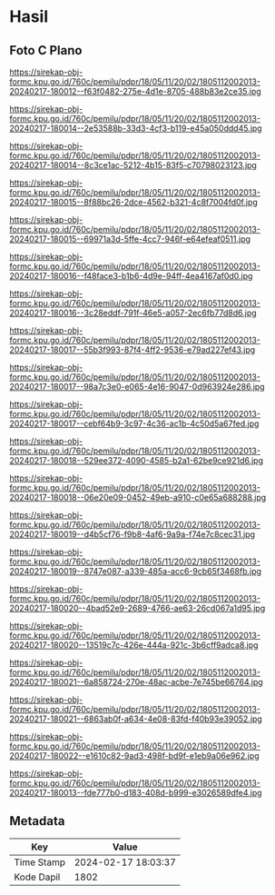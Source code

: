 # Hasil

## Foto C Plano

https://sirekap-obj-formc.kpu.go.id/760c/pemilu/pdpr/18/05/11/20/02/1805112002013-20240217-180012--f63f0482-275e-4d1e-8705-488b83e2ce35.jpg

https://sirekap-obj-formc.kpu.go.id/760c/pemilu/pdpr/18/05/11/20/02/1805112002013-20240217-180014--2e53588b-33d3-4cf3-b119-e45a050ddd45.jpg

https://sirekap-obj-formc.kpu.go.id/760c/pemilu/pdpr/18/05/11/20/02/1805112002013-20240217-180014--8c3ce1ac-5212-4b15-83f5-c70798023123.jpg

https://sirekap-obj-formc.kpu.go.id/760c/pemilu/pdpr/18/05/11/20/02/1805112002013-20240217-180015--8f88bc26-2dce-4562-b321-4c8f7004fd0f.jpg

https://sirekap-obj-formc.kpu.go.id/760c/pemilu/pdpr/18/05/11/20/02/1805112002013-20240217-180015--69971a3d-5ffe-4cc7-946f-e64efeaf0511.jpg

https://sirekap-obj-formc.kpu.go.id/760c/pemilu/pdpr/18/05/11/20/02/1805112002013-20240217-180016--f48face3-b1b6-4d9e-94ff-4ea4167af0d0.jpg

https://sirekap-obj-formc.kpu.go.id/760c/pemilu/pdpr/18/05/11/20/02/1805112002013-20240217-180016--3c28eddf-791f-46e5-a057-2ec6fb77d8d6.jpg

https://sirekap-obj-formc.kpu.go.id/760c/pemilu/pdpr/18/05/11/20/02/1805112002013-20240217-180017--55b3f993-87f4-4ff2-9536-e79ad227ef43.jpg

https://sirekap-obj-formc.kpu.go.id/760c/pemilu/pdpr/18/05/11/20/02/1805112002013-20240217-180017--98a7c3e0-e065-4e16-9047-0d963924e286.jpg

https://sirekap-obj-formc.kpu.go.id/760c/pemilu/pdpr/18/05/11/20/02/1805112002013-20240217-180017--cebf64b9-3c97-4c36-ac1b-4c50d5a67fed.jpg

https://sirekap-obj-formc.kpu.go.id/760c/pemilu/pdpr/18/05/11/20/02/1805112002013-20240217-180018--529ee372-4090-4585-b2a1-62be9ce921d6.jpg

https://sirekap-obj-formc.kpu.go.id/760c/pemilu/pdpr/18/05/11/20/02/1805112002013-20240217-180018--06e20e09-0452-49eb-a910-c0e65a688288.jpg

https://sirekap-obj-formc.kpu.go.id/760c/pemilu/pdpr/18/05/11/20/02/1805112002013-20240217-180019--d4b5cf76-f9b8-4af6-9a9a-f74e7c8cec31.jpg

https://sirekap-obj-formc.kpu.go.id/760c/pemilu/pdpr/18/05/11/20/02/1805112002013-20240217-180019--8747e087-a339-485a-acc6-9cb65f3468fb.jpg

https://sirekap-obj-formc.kpu.go.id/760c/pemilu/pdpr/18/05/11/20/02/1805112002013-20240217-180020--4bad52e9-2689-4766-ae63-26cd067a1d95.jpg

https://sirekap-obj-formc.kpu.go.id/760c/pemilu/pdpr/18/05/11/20/02/1805112002013-20240217-180020--13519c7c-426e-444a-921c-3b6cff9adca8.jpg

https://sirekap-obj-formc.kpu.go.id/760c/pemilu/pdpr/18/05/11/20/02/1805112002013-20240217-180021--6a858724-270e-48ac-acbe-7e745be66764.jpg

https://sirekap-obj-formc.kpu.go.id/760c/pemilu/pdpr/18/05/11/20/02/1805112002013-20240217-180021--6863ab0f-a634-4e08-83fd-f40b93e39052.jpg

https://sirekap-obj-formc.kpu.go.id/760c/pemilu/pdpr/18/05/11/20/02/1805112002013-20240217-180022--e1610c82-9ad3-498f-bd9f-e1eb9a06e962.jpg

https://sirekap-obj-formc.kpu.go.id/760c/pemilu/pdpr/18/05/11/20/02/1805112002013-20240217-180013--fde777b0-d183-408d-b999-e3026589dfe4.jpg


## Metadata

| Key        | Value               |
| ---------- | ------------------- |
| Time Stamp | 2024-02-17 18:03:37 |
| Kode Dapil | 1802                |



